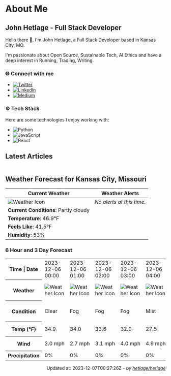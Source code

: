 # About Me

## John Hetlage - Full Stack Developer

Hello there 👋, I'm John Hetlage, a Full Stack Developer based in Kansas City, MO. 

I'm passionate about Open Source, Sustainable Tech, AI Ethics and have a deep interest in Running, Trading, Writing.

### 🌐 Connect with me
- [![Twitter](https://img.shields.io/badge/Twitter-1DA1F2?style=for-the-badge&logo=twitter&logoColor=white)](https://twitter.com/j_hetlage)
- [![LinkedIn](https://img.shields.io/badge/LinkedIn-0077B5?style=for-the-badge&logo=linkedin&logoColor=white)](https://linkedin.com/in/john-hetlage)
- [![Medium](https://img.shields.io/badge/Medium-12100E?style=for-the-badge&logo=medium&logoColor=white)](https://medium.com/@jhetlage)

### ⚙️ Tech Stack
Here are some technologies I enjoy working with:
- ![Python](https://img.shields.io/badge/-Python-05122A?style=flat&logo=Python)
- ![JavaScript](https://img.shields.io/badge/-JavaScript-05122A?style=flat&logo=JavaScript)
- ![React](https://img.shields.io/badge/-React-05122A?style=flat&logo=React)


## Latest Articles

<table>
  <tbody></tbody>
</table>


## Weather Forecast for Kansas City, Missouri

| **Current Weather** | **Weather Alerts** |
|---------------------|--------------------|
| ![Weather Icon](https://cdn.weatherapi.com/weather/64x64/night/116.png) |  _No alerts at this time._  |
| **Current Conditions**: Partly cloudy |  | 
| **Temperature**: 46.9°F |  |
| **Feels Like**: 41.5°F |  |
| **Humidity**: 53% | |

### 6 Hour and 3 Day Forecast

<table>
  <tbody>  
    <tr><th>Time | Date</th><td>2023-12-06 00:00</td><td>2023-12-06 01:00</td><td>2023-12-06 02:00</td><td>2023-12-06 03:00</td><td>2023-12-06 04:00</td><td>2023-12-06 05:00</td><td>2023-12-06</td><td>2023-12-07</td><td>2023-12-08</td></tr>
    <tr><th>Weather</th><td><img src="https://cdn.weatherapi.com/weather/64x64/night/113.png" alt="Weather Icon"></td><td><img src="https://cdn.weatherapi.com/weather/64x64/night/248.png" alt="Weather Icon"></td><td><img src="https://cdn.weatherapi.com/weather/64x64/night/248.png" alt="Weather Icon"></td><td><img src="https://cdn.weatherapi.com/weather/64x64/night/248.png" alt="Weather Icon"></td><td><img src="https://cdn.weatherapi.com/weather/64x64/night/143.png" alt="Weather Icon"></td><td><img src="https://cdn.weatherapi.com/weather/64x64/night/143.png" alt="Weather Icon"></td>
    <td><img src="https://cdn.weatherapi.com/weather/64x64/day/116.png" alt="Weather Icons"</td><td><img src="https://cdn.weatherapi.com/weather/64x64/day/113.png" alt="Weather Icons"</td><td><img src="https://cdn.weatherapi.com/weather/64x64/day/176.png" alt="Weather Icons"</td></tr>
    <tr><th>Condition</th><td>Clear</td><td>Fog</td><td>Fog</td><td>Fog</td><td>Mist</td><td>Mist</td>
    <td>Partly cloudy</td><td>Sunny</td><td>Patchy rain possible</td></tr>
    <tr><th>Temp (°F)</th><td>34.9</td><td>34.0</td><td>33.6</td><td>32.0</td><td>27.5</td><td>28.2</td>
    <td>54.7° / 27.5°F</td><td>63.9° / 39.7°F</td><td>55.5° / 45.7°F</td></tr>
    <tr><th>Wind</th><td>2.0 mph</td><td>2.7 mph</td><td>3.1 mph</td><td>4.0 mph</td><td>4.9 mph</td><td>5.4 mph</td>
    <td>15.0 mph</td><td>19.7 mph</td><td>17.9 mph</td></tr>
    <tr><th>Precipitation</th><td>0%</td><td>0%</td><td>0%</td><td>0%</td><td>0%</td><td>0%</td>
    <td>0%</td><td>0%</td><td>82%</td></tr>
  </tbody>
</table>

<div align="right">

Updated at: 2023-12-07T00:27:26Z - *by [hetlage/hetlage](https://github.com/hetlage/hetlage)*

</div>

